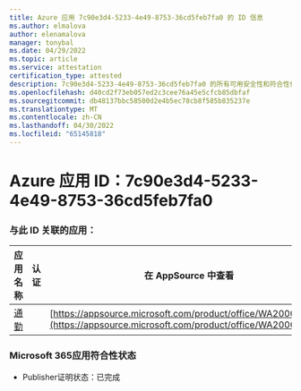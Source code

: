 ```yaml
---
title: Azure 应用 7c90e3d4-5233-4e49-8753-36cd5feb7fa0 的 ID 信息
ms.author: elmalova
author: elenamalova
manager: tonybal
ms.date: 04/29/2022
ms.topic: article
ms.service: attestation
certification_type: attested
description: 7c90e3d4-5233-4e49-8753-36cd5feb7fa0 的所有可用安全性和符合性信息。
ms.openlocfilehash: d40cd2f73eb057ed2c3cee76a45e5cfcb85dbfaf
ms.sourcegitcommit: db48137bbc58500d2e4b5ec78cb8f585b835237e
ms.translationtype: MT
ms.contentlocale: zh-CN
ms.lasthandoff: 04/30/2022
ms.locfileid: "65145818"
---
```

# <a name="azure-app-id-7c90e3d4-5233-4e49-8753-36cd5feb7fa0"></a>Azure 应用 ID：7c90e3d4-5233-4e49-8753-36cd5feb7fa0


### <a name="apps-associated-with-this-id"></a>与此 ID 关联的应用：
| **应用名称** | **认证** | **在 AppSource 中查看** |
|--------------|---------------|-----------------------|
| [通勤](../forward/WA200003325.md) |  | [https://appsource.microsoft.com/product/office/WA200003325](https://appsource.microsoft.com/product/office/WA200003325) |

### <a name="microsoft-365-app-compliance-status"></a>Microsoft 365应用符合性状态
- Publisher证明状态：已完成

